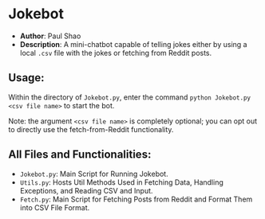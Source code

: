 # Jokebot

* **Author**: Paul Shao
* **Description**: A mini-chatbot capable of telling jokes either by using a local `.csv` file with the jokes or fetching from Reddit posts.

## Usage:
Within the directory of `Jokebot.py`, enter the command `python Jokebot.py <csv file name>` to start the bot.

Note: the argument `<csv file name>` is completely optional; you can opt out to directly use the fetch-from-Reddit functionality.

## All Files and Functionalities:
* `Jokebot.py`: Main Script for Running Jokebot.
* `Utils.py`: Hosts Util Methods Used in Fetching Data, Handling Exceptions, and Reading CSV and Input.
* `Fetch.py`: Main Script for Fetching Posts from Reddit and Format Them into CSV File Format.
